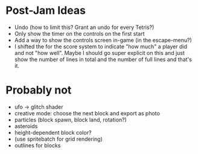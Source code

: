 # Post-Jam Ideas
* Undo (how to limit this? Grant an undo for every Tetris?)
* Only show the timer on the controls on the first start
* Add a way to show the controls screen in-game (in the escape-menu?)
* I shifted the for the score system to indicate "how much" a player did and not "how well". Maybe I should go super explicit on this and just show the number of lines in total and the number of full lines and that's it.

# Probably not
* ufo -> glitch shader
* creative mode: choose the next block and export as photo
* particles (block spawn, block land, rotation?)
* asteroids
* height-dependent block color?
* (use spritebatch for grid rendering)
* outlines for blocks
